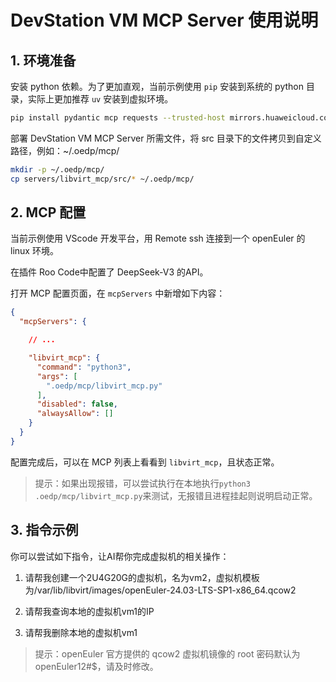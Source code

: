 

# DevStation VM MCP Server 使用说明

## 1. 环境准备

安装 python 依赖。为了更加直观，当前示例使用 `pip` 安装到系统的 python 目录，实际上更加推荐 `uv` 安装到虚拟环境。

````bash
pip install pydantic mcp requests --trusted-host mirrors.huaweicloud.com -i https://mirrors.huaweicloud.com/repository/pypi/simple
````

部署 DevStation VM MCP Server 所需文件，将 src 目录下的文件拷贝到自定义路径，例如：~/.oedp/mcp/

```bash
mkdir -p ~/.oedp/mcp/
cp servers/libvirt_mcp/src/* ~/.oedp/mcp/
```

## 2. MCP 配置

当前示例使用 VScode 开发平台，用 Remote ssh 连接到一个 openEuler 的 linux 环境。

在插件 Roo Code中配置了 DeepSeek-V3 的API。

打开 MCP 配置页面，在 `mcpServers` 中新增如下内容：

````json
{
  "mcpServers": {

    // ...

    "libvirt_mcp": {
      "command": "python3",
      "args": [
        ".oedp/mcp/libvirt_mcp.py"
      ],
      "disabled": false,
      "alwaysAllow": []
    }
  }
}
````

配置完成后，可以在 MCP 列表上看看到 `libvirt_mcp`，且状态正常。

> 提示：如果出现报错，可以尝试执行在本地执行`python3 .oedp/mcp/libvirt_mcp.py`来测试，无报错且进程挂起则说明启动正常。

## 3. 指令示例

你可以尝试如下指令，让AI帮你完成虚拟机的相关操作：

1. 请帮我创建一个2U4G20G的虚拟机，名为vm2，虚拟机模板为/var/lib/libvirt/images/openEuler-24.03-LTS-SP1-x86_64.qcow2

2. 请帮我查询本地的虚拟机vm1的IP

3. 请帮我删除本地的虚拟机vm1

> 提示：openEuler 官方提供的 qcow2 虚拟机镜像的 root 密码默认为 openEuler12#$，请及时修改。
